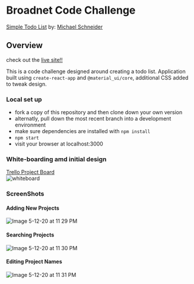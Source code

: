 # Broadnet Code Challenge
[Simple Todo List](https://github.com/BroadnetEngineering/TodoList)
by: [Michael Schneider](https://github.com/mschneider247)

## Overview
  check out the [live site!!]()

  This is a code challenge designed around creating a todo list. Application built using `create-react-app` and `@material_ui/core`, additional CSS added to tweak design.

### Local set up
  * fork a copy of this repository and then clone down your own version
  * alternatly, pull down the most recent branch into a development environment
  * make sure dependencies are installed with `npm install`
  * `npm start`
  * visit your browser at localhost:3000


### White-boarding amd initial design
  [Trello Project Board](https://trello.com/b/vwzP5yRF/todo-app-react-material-ui)<br/>
  ![whiteboard](https://user-images.githubusercontent.com/21366524/81777384-ee826f00-94ad-11ea-8035-83ad652dbb82.png)

### ScreenShots
#### Adding New Projects
![Image 5-12-20 at 11 29 PM](https://user-images.githubusercontent.com/21366524/81776570-45874480-94ac-11ea-908e-6210159e43f6.jpg)
#### Searching Projects
![Image 5-12-20 at 11 30 PM](https://user-images.githubusercontent.com/21366524/81776577-491acb80-94ac-11ea-8a21-cf6a6101d62d.jpg)
#### Editing Project Names
![Image 5-12-20 at 11 31 PM](https://user-images.githubusercontent.com/21366524/81776581-4ae48f00-94ac-11ea-9450-149a7aedf7f1.jpg)
